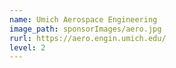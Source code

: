```yaml
---
name: Umich Aerospace Engineering
image_path: sponsorImages/aero.jpg
rurl: https://aero.engin.umich.edu/
level: 2
---
```


